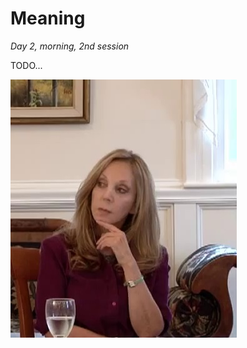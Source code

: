 Meaning
================================================================================

*Day 2, morning, 2nd session*

TODO...


![](img/Rebecca-Newberger-Goldstein.jpg)


